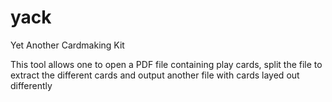 yack
====

Yet Another Cardmaking Kit

This tool allows one to open a PDF file containing play cards, split the file to extract the different cards and output another file with cards layed out differently
